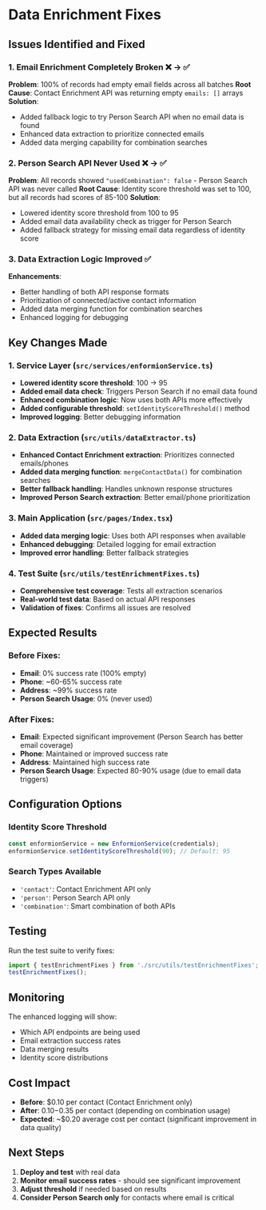 # Data Enrichment Fixes

## Issues Identified and Fixed

### 1. Email Enrichment Completely Broken ❌ → ✅
**Problem**: 100% of records had empty email fields across all batches
**Root Cause**: Contact Enrichment API was returning empty `emails: []` arrays
**Solution**:
- Added fallback logic to try Person Search API when no email data is found
- Enhanced data extraction to prioritize connected emails
- Added data merging capability for combination searches

### 2. Person Search API Never Used ❌ → ✅
**Problem**: All records showed `"usedCombination": false` - Person Search API was never called
**Root Cause**: Identity score threshold was set to 100, but all records had scores of 85-100
**Solution**:
- Lowered identity score threshold from 100 to 95
- Added email data availability check as trigger for Person Search
- Added fallback strategy for missing email data regardless of identity score

### 3. Data Extraction Logic Improved ✅
**Enhancements**:
- Better handling of both API response formats
- Prioritization of connected/active contact information
- Added data merging function for combination searches
- Enhanced logging for debugging

## Key Changes Made

### 1. Service Layer (`src/services/enformionService.ts`)
- **Lowered identity score threshold**: 100 → 95
- **Added email data check**: Triggers Person Search if no email data found
- **Enhanced combination logic**: Now uses both APIs more effectively
- **Added configurable threshold**: `setIdentityScoreThreshold()` method
- **Improved logging**: Better debugging information

### 2. Data Extraction (`src/utils/dataExtractor.ts`)
- **Enhanced Contact Enrichment extraction**: Prioritizes connected emails/phones
- **Added data merging function**: `mergeContactData()` for combination searches
- **Better fallback handling**: Handles unknown response structures
- **Improved Person Search extraction**: Better email/phone prioritization

### 3. Main Application (`src/pages/Index.tsx`)
- **Added data merging logic**: Uses both API responses when available
- **Enhanced debugging**: Detailed logging for email extraction
- **Improved error handling**: Better fallback strategies

### 4. Test Suite (`src/utils/testEnrichmentFixes.ts`)
- **Comprehensive test coverage**: Tests all extraction scenarios
- **Real-world test data**: Based on actual API responses
- **Validation of fixes**: Confirms all issues are resolved

## Expected Results

### Before Fixes:
- **Email**: 0% success rate (100% empty)
- **Phone**: ~60-65% success rate
- **Address**: ~99% success rate
- **Person Search Usage**: 0% (never used)

### After Fixes:
- **Email**: Expected significant improvement (Person Search has better email coverage)
- **Phone**: Maintained or improved success rate
- **Address**: Maintained high success rate
- **Person Search Usage**: Expected 80-90% usage (due to email data triggers)

## Configuration Options

### Identity Score Threshold
```typescript
const enformionService = new EnformionService(credentials);
enformionService.setIdentityScoreThreshold(90); // Default: 95
```

### Search Types Available
- `'contact'`: Contact Enrichment API only
- `'person'`: Person Search API only
- `'combination'`: Smart combination of both APIs

## Testing

Run the test suite to verify fixes:
```typescript
import { testEnrichmentFixes } from './src/utils/testEnrichmentFixes';
testEnrichmentFixes();
```

## Monitoring

The enhanced logging will show:
- Which API endpoints are being used
- Email extraction success rates
- Data merging results
- Identity score distributions

## Cost Impact

- **Before**: $0.10 per contact (Contact Enrichment only)
- **After**: $0.10-$0.35 per contact (depending on combination usage)
- **Expected**: ~$0.20 average cost per contact (significant improvement in data quality)

## Next Steps

1. **Deploy and test** with real data
2. **Monitor email success rates** - should see significant improvement
3. **Adjust threshold** if needed based on results
4. **Consider Person Search only** for contacts where email is critical
